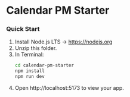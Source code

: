 # Calendar PM Starter

### Quick Start

1. Install Node.js LTS → https://nodejs.org
2. Unzip this folder.
3. In Terminal:
   ```bash
   cd calendar-pm-starter
   npm install
   npm run dev
   ```
4. Open http://localhost:5173 to view your app.

